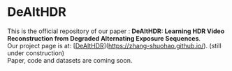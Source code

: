 # DeAltHDR
This is the official repository of our paper : **DeAltHDR: Learning HDR Video Reconstruction from Degraded Alternating Exposure Sequences**. \
Our project page is at: [[DeAltHDR](https://zhang-shuohao.github.io/)](https://zhang-shuohao.github.io/). (still under construction) \
Paper, code and datasets are coming soon.
